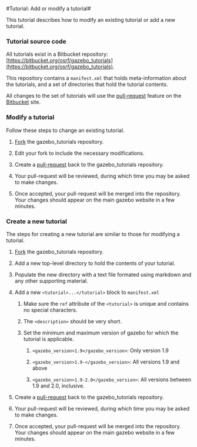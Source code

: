 #Tutorial: Add or modify a tutorial# 

This tutorial describes how to modify an existing tutorial or add a new tutorial.

### Tutorial source code

All tutorials exist in a Bitbucket repository:
[https://bitbucket.org/osrf/gazebo_tutorials](https://bitbucket.org/osrf/gazebo_tutorials).

This repository contains a `manifest.xml` that holds meta-information about
the tutorials, and a set of directories that hold the tutorial contents.

All changes to the set of tutorials will use the [pull-request](https://bitbucket.org/osrf/gazebo_tutorials/pull-request/new) feature on the [Bitbucket](https://bitbucket.org/osrf/gazebo_tutorials) site.

### Modify a tutorial

Follow these steps to change an existing tutorial.

1. [Fork](https://bitbucket.org/osrf/gazebo_tutorials/fork) the gazebo_tutorials repository.

1. Edit your fork to include the necessary modifications.

1. Create a [pull-request](https://bitbucket.org/osrf/gazebo_tutorials/pull-request/new) back to the gazebo_tutorials repository.

1. Your pull-request will be reviewed, during which time you may be asked to make changes.

1. Once accepted, your pull-request will be merged into the repository. Your changes should appear on the main gazebo website in a few minutes.

### Create a new tutorial

The steps for creating a new tutorial are similar to those for modifying a tutorial.

1. [Fork](https://bitbucket.org/osrf/gazebo_tutorials/fork) the gazebo_tutorials repository.

1. Add a new top-level directory to hold the contents of your tutorial.

1. Populate the new directory with a text file formated using markdown and any other supporting material.

1. Add a new `<tutorial>...</tutorial>` block to `manifest.xml`

    1. Make sure the `ref` attribute of the `<tutorial>` is unique and contains no special characters.

    1. The `<description>` should be very short.

    1. Set the minimum and maximum version of gazebo for which the tutorial is applicable.

        1. `<gazebo_version>1.9</gazebo_version>`: Only version 1.9

        1. `<gazebo_version>1.9-</gazebo_version>`: All versions 1.9 and above

        1. `<gazebo_version>1.9-2.0</gazebo_version>`: All versions between 1.9 and 2.0, inclusive.

1. Create a [pull-request](https://bitbucket.org/osrf/gazebo_tutorials/pull-request/new) back to the gazebo_tutorials repository.

1. Your pull-request will be reviewed, during which time you may be asked to make changes.

1. Once accepted, your pull-request will be merged into the repository. Your changes should appear on the main gazebo website in a few minutes.

